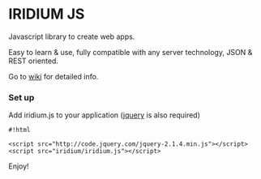 
# IRIDIUM JS #

Javascript library to create web apps. 

Easy to learn & use, fully compatible with any server technology, JSON & REST oriented.

Go to [wiki](/wiki) for detailed info.

### Set up ###
Add iridium.js to your application ([jquery](http://jquery.com/download/) is also required)


```
#!html

<script src="http://code.jquery.com/jquery-2.1.4.min.js"></script>
<script src="iridium/iridium.js"></script>
```

Enjoy!
